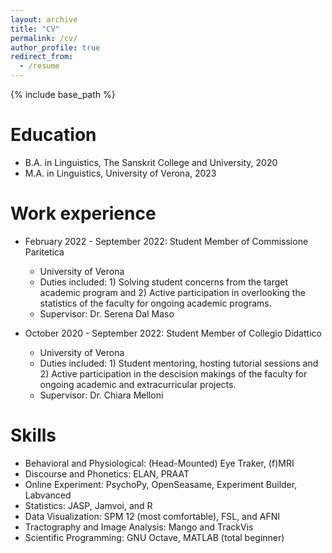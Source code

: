 ```yaml
---
layout: archive
title: "CV"
permalink: /cv/
author_profile: true
redirect_from:
  - /resume
---
```


{% include base_path %}

Education
======
* B.A. in Linguistics, The Sanskrit College and University, 2020
* M.A. in Linguistics, University of Verona, 2023


Work experience
======

* February 2022 - September 2022: Student Member of Commissione Paritetica
  * University of Verona
  * Duties included: 1) Solving student concerns from the target academic program and 2) Active participation in overlooking the statistics of the faculty for ongoing academic programs.
  * Supervisor: Dr. Serena Dal Maso


* October 2020 - September 2022: Student Member of Collegio Didattico
  * University of Verona
  * Duties included: 1) Student mentoring, hosting tutorial sessions and 2) Active participation in the descision makings of the faculty for ongoing academic and extracurricular projects.
  * Supervisor: Dr. Chiara Melloni
  
Skills
======
* Behavioral and Physiological: (Head-Mounted) Eye Traker, (f)MRI
* Discourse and Phonetics: ELAN, PRAAT
* Online Experiment: PsychoPy, OpenSeasame, Experiment Builder, Labvanced  
* Statistics: JASP, Jamvoi, and R
* Data Visualization: SPM 12 (most comfortable), FSL, and AFNI 
* Tractography and Image Analysis: Mango and TrackVis
* Scientific Programming: GNU Octave, MATLAB (total beginner)


